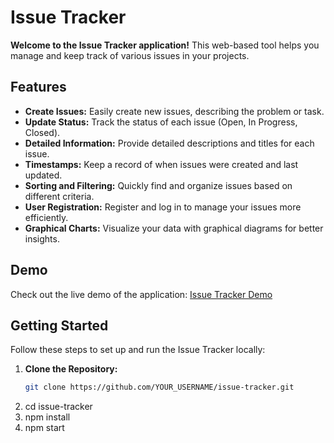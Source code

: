 # Issue Tracker

**Welcome to the Issue Tracker application!** This web-based tool helps you manage and keep track of various issues in your projects.

## Features

- **Create Issues:** Easily create new issues, describing the problem or task.
- **Update Status:** Track the status of each issue (Open, In Progress, Closed).
- **Detailed Information:** Provide detailed descriptions and titles for each issue.
- **Timestamps:** Keep a record of when issues were created and last updated.
- **Sorting and Filtering:** Quickly find and organize issues based on different criteria.
- **User Registration:** Register and log in to manage your issues more efficiently.
- **Graphical Charts:** Visualize your data with graphical diagrams for better insights.

## Demo

Check out the live demo of the application: [Issue Tracker Demo](https://issue-tracker-mnn6.vercel.app/)

## Getting Started

Follow these steps to set up and run the Issue Tracker locally:

1. **Clone the Repository:**
   ```bash
   git clone https://github.com/YOUR_USERNAME/issue-tracker.git
   ```
2. cd issue-tracker
3. npm install
4. npm start